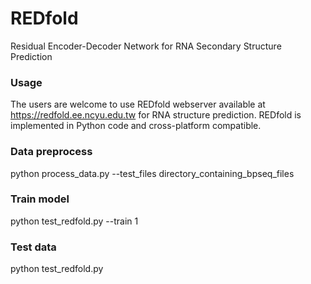 # REDfold
Residual Encoder-Decoder Network for RNA Secondary Structure Prediction

### Usage
The users are welcome to use REDfold webserver available at https://redfold.ee.ncyu.edu.tw for RNA structure prediction.
REDfold is implemented in Python code and cross-platform compatible.

### Data preprocess
python process_data.py --test_files directory_containing_bpseq_files

### Train model
python test_redfold.py --train 1

### Test data
python test_redfold.py


